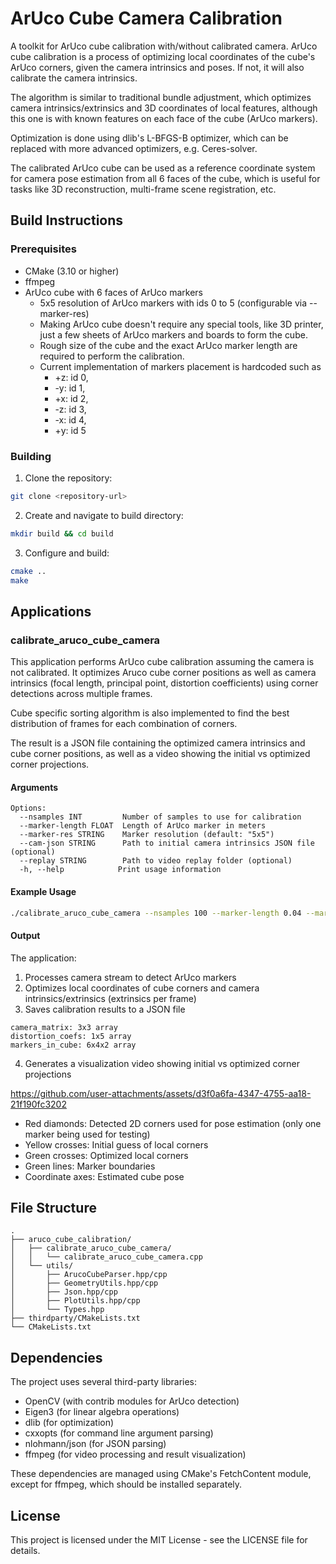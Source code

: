 # ArUco Cube Camera Calibration

A toolkit for ArUco cube calibration with/without calibrated camera. ArUco cube calibration is a process of optimizing local coordinates of the cube's ArUco corners, given the camera intrinsics and poses. If not, it will also calibrate the camera intrinsics.

The algorithm is similar to traditional bundle adjustment, which optimizes camera intrinsics/extrinsics and 3D coordinates of local features, although this one is with known features on each face of the cube (ArUco markers).

Optimization is done using dlib's L-BFGS-B optimizer, which can be replaced with more advanced optimizers, e.g. Ceres-solver.

The calibrated ArUco cube can be used as a reference coordinate system for camera pose estimation from all 6 faces of the cube, which is useful for tasks like 3D reconstruction, multi-frame scene registration, etc.

## Build Instructions

### Prerequisites

- CMake (3.10 or higher)
- ffmpeg
- ArUco cube with 6 faces of ArUco markers
  - 5x5 resolution of ArUco markers with ids 0 to 5 (configurable via --marker-res)
  - Making ArUco cube doesn't require any special tools, like 3D printer, just a few sheets of ArUco markers and boards to form the cube.
  - Rough size of the cube and the exact ArUco marker length are required to perform the calibration.
  - Current implementation of markers placement is hardcoded such as
    - +z: id 0,
    - -y: id 1,
    - +x: id 2,
    - -z: id 3,
    - -x: id 4,
    - +y: id 5

### Building

1. Clone the repository:
```bash
git clone <repository-url>
```

2. Create and navigate to build directory:
```bash
mkdir build && cd build
```

3. Configure and build:
```bash
cmake ..
make
```

## Applications

### calibrate_aruco_cube_camera

This application performs ArUco cube calibration assuming the camera is not calibrated. It optimizes Aruco cube corner positions as well as camera intrinsics (focal length, principal point, distortion coefficients) using corner detections across multiple frames.

Cube specific sorting algorithm is also implemented to find the best distribution of frames for each combination of corners.

The result is a JSON file containing the optimized camera intrinsics and cube corner positions, as well as a video showing the initial vs optimized corner projections.

#### Arguments

```
Options:
  --nsamples INT         Number of samples to use for calibration
  --marker-length FLOAT  Length of ArUco marker in meters
  --marker-res STRING    Marker resolution (default: "5x5")
  --cam-json STRING      Path to initial camera intrinsics JSON file (optional)
  --replay STRING        Path to video replay folder (optional)
  -h, --help            Print usage information
```

#### Example Usage

```bash
./calibrate_aruco_cube_camera --nsamples 100 --marker-length 0.04 --marker-res 5x5
```

#### Output

The application:
1. Processes camera stream to detect ArUco markers
2. Optimizes local coordinates of cube corners and camera intrinsics/extrinsics (extrinsics per frame)
3. Saves calibration results to a JSON file
```
camera_matrix: 3x3 array
distortion_coefs: 1x5 array
markers_in_cube: 6x4x2 array
```
4. Generates a visualization video showing initial vs optimized corner projections

https://github.com/user-attachments/assets/d3f0a6fa-4347-4755-aa18-21f190fc3202

- Red diamonds: Detected 2D corners used for pose estimation (only one marker being used for testing)
- Yellow crosses: Initial guess of local corners
- Green crosses: Optimized local corners
- Green lines: Marker boundaries
- Coordinate axes: Estimated cube pose

## File Structure

```
.
├── aruco_cube_calibration/
│   ├── calibrate_aruco_cube_camera/
│   │   └── calibrate_aruco_cube_camera.cpp
│   └── utils/
│       ├── ArucoCubeParser.hpp/cpp
│       ├── GeometryUtils.hpp/cpp
│       ├── Json.hpp/cpp
│       ├── PlotUtils.hpp/cpp
│       └── Types.hpp
├── thirdparty/CMakeLists.txt
└── CMakeLists.txt
```

## Dependencies

The project uses several third-party libraries:
- OpenCV (with contrib modules for ArUco detection)
- Eigen3 (for linear algebra operations)
- dlib (for optimization)
- cxxopts (for command line argument parsing)
- nlohmann/json (for JSON parsing)
- ffmpeg (for video processing and result visualization)

These dependencies are managed using CMake's FetchContent module, except for ffmpeg, which should be installed separately.

## License

This project is licensed under the MIT License - see the LICENSE file for details.
